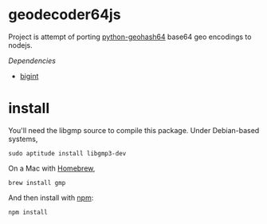 geodecoder64js
==============

Project is attempt of porting [python-geohash64](https://code.google.com/p/python-geohash64/source/browse/trunk/geohash64.py) base64 geo encodings to nodejs.


*Dependencies*
- [bigint](https://github.com/substack/node-bigint)

install
=======

You'll need the libgmp source to compile this package. Under Debian-based systems,

    sudo aptitude install libgmp3-dev

On a Mac with [Homebrew](https://github.com/mxcl/homebrew/),

    brew install gmp

And then install with [npm](http://npmjs.org):

    npm install
